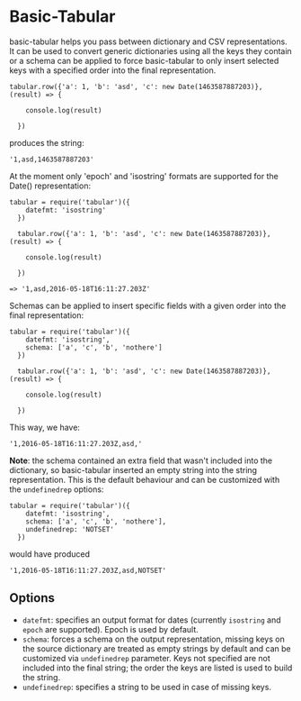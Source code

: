 # Basic-Tabular
basic-tabular helps you pass between dictionary and CSV representations. It can be used to convert generic dictionaries using all the keys they contain or a schema can be applied to force basic-tabular to only insert selected keys with a specified order into the final representation.

```
tabular.row({'a': 1, 'b': 'asd', 'c': new Date(1463587887203)}, (result) => {

    console.log(result)

  })
```
produces the string:

```
'1,asd,1463587887203'
```

At the moment only 'epoch' and 'isostring' formats are supported for the Date() representation:

```
tabular = require('tabular')({
    datefmt: 'isostring'
  })

  tabular.row({'a': 1, 'b': 'asd', 'c': new Date(1463587887203)}, (result) => {

    console.log(result)

  })
```
```
=> '1,asd,2016-05-18T16:11:27.203Z'
```

Schemas can be applied to insert specific fields with a given order into the final representation:

```
tabular = require('tabular')({
    datefmt: 'isostring',
    schema: ['a', 'c', 'b', 'nothere']
  })

  tabular.row({'a': 1, 'b': 'asd', 'c': new Date(1463587887203)}, (result) => {

    console.log(result)

  })
```

This way, we have:
```
'1,2016-05-18T16:11:27.203Z,asd,'
```

**Note**: the schema contained an extra field that wasn't included into the dictionary, so basic-tabular inserted an empty string into the string representation.
This is the default behaviour and can be customized with the `undefinedrep` options:

```
tabular = require('tabular')({
    datefmt: 'isostring',
    schema: ['a', 'c', 'b', 'nothere'],
    undefinedrep: 'NOTSET'
  })
```
would have produced
```
'1,2016-05-18T16:11:27.203Z,asd,NOTSET'
```

## Options ##

* `datefmt`: specifies an output format for dates (currently `isostring` and `epoch` are supported). Epoch is used by default.
* `schema`: forces a schema on the output representation, missing keys on the source dictionary are treated as empty strings by default and can be customized via `undefinedrep` parameter. Keys not specified are not included into the final string; the order the keys are listed is used to build the string.
* `undefinedrep`: specifies a string to be used in case of missing keys.

